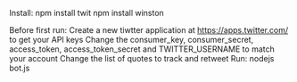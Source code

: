 Install:
    npm install twit
    npm install winston

Before first run:
    Create a new tiwtter application at https://apps.twitter.com/ to get your API keys
    Change the consumer_key, consumer_secret, access_token, access_token_secret and TWITTER_USERNAME to match your account
    Change the list of quotes to track and retweet
Run:
    nodejs bot.js